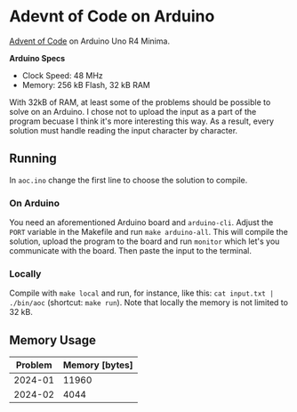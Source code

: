# Adevnt of Code on Arduino

[Advent of Code](https://adventofcode.com) on Arduino Uno R4 Minima.

**Arduino Specs**
- Clock Speed: 48 MHz
- Memory: 256 kB Flash, 32 kB RAM

With 32kB of RAM, at least some of the problems should be possible to solve on
an Arduino. I chose not to upload the input as a part of the program becuase I
think it's more interesting this way. As a result, every solution must handle
reading the input character by character.

## Running

In `aoc.ino` change the first line to choose the solution to compile.

### On Arduino

You need an aforementioned Arduino board and `arduino-cli`. Adjust the `PORT`
variable in the Makefile and run `make arduino-all`. This will compile the
solution, upload the program to the board and run `monitor` which let's you
communicate with the board. Then paste the input to the terminal.

### Locally

Compile with `make local` and run, for instance, like this: `cat input.txt |
./bin/aoc` (shortcut: `make run`). Note that locally the memory is not limited
to 32 kB.

## Memory Usage

| Problem | Memory \[bytes\] |
| --- | --- |
| 2024-01 | 11960 |
| 2024-02 | 4044 |
